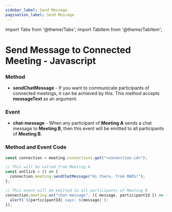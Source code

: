 ```yaml
---
sidebar_label: Send Message
pagination_label: Send Message
---
```


import Tabs from '@theme/Tabs';
import TabItem from '@theme/TabItem';

# Send Message to Connected Meeting - Javascript

### Method

- **sendChatMessage** - If you want to communicate participants of connected meetings, it can be achieved by this. This method accepts **messageText** as an argument.

### Event

- **chat-message** - When any participant of **Meeting A** sends a chat message to **Meeting B**, then this event will be emitted to all participants of **Meeting B**.

### **Method and Event Code**

```js
const connection = meeting.connections.get("<connection-id>");

// This will be called from Meeting A
const onClick = () => {
  connection.meeting.sendChatMessage("Hi there, from MARS!");
};

// This event will be emitted to all participants of Meeting B
connection.meeting.on("chat-message", ({ message, participantId }) => {
  alert(`${participantId} says: ${message}`);
});
```
